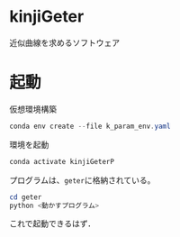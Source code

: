 # kinjiGeter
近似曲線を求めるソフトウェア

# 起動
仮想環境構築
<!--
``` PowerShell
conda env create --file kinji_env.yaml
```
-->

``` PowerShell
conda env create --file k_param_env.yaml
```

環境を起動
<!--
``` PowerShell
conda activate kinjiGeter
```
-->

``` PowerShell
conda activate kinjiGeterP
```

<!--
プログラムは，`src`の中に格納されている．
``` PowerShell
python kinjiGeter.py
```
-->
プログラムは、`geter`に格納されている。
``` PowerShell
cd geter
python <動かすプログラム>
```

これで起動できるはず．

